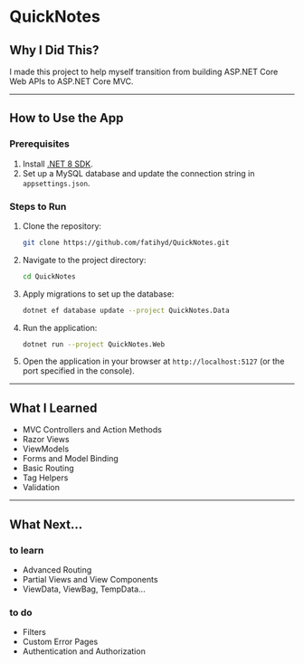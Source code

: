 # **QuickNotes**

## **Why I Did This?**
I made this project to help myself transition from building ASP.NET Core Web APIs to ASP.NET Core MVC.

---
## **How to Use the App**

### **Prerequisites**
1. Install [.NET 8 SDK](https://dotnet.microsoft.com/en-us/download/dotnet/8.0).
2. Set up a MySQL database and update the connection string in `appsettings.json`.

### **Steps to Run**
1. Clone the repository:
   ```bash
   git clone https://github.com/fatihyd/QuickNotes.git
   ```

2. Navigate to the project directory:
   ```bash
   cd QuickNotes
   ```

3. Apply migrations to set up the database:
   ```bash
   dotnet ef database update --project QuickNotes.Data
   ```

4. Run the application:
   ```bash
   dotnet run --project QuickNotes.Web
   ```

5. Open the application in your browser at `http://localhost:5127` (or the port specified in the console).

---

## **What I Learned**
- MVC Controllers and Action Methods
- Razor Views
- ViewModels
- Forms and Model Binding
- Basic Routing
- Tag Helpers
- Validation

---

## **What Next...**
### **to learn**
- Advanced Routing
- Partial Views and View Components
- ViewData, ViewBag, TempData...
### **to do**
- Filters
- Custom Error Pages
- Authentication and Authorization
